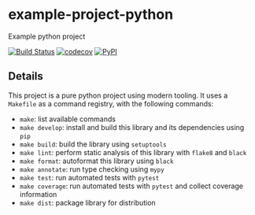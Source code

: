 # example-project-python
Example python project

[![Build Status](https://github.com/ColumbiaOSS/example-project-python/workflows/Build%20Status/badge.svg?branch=main)](https://github.com/ColumbiaOSS/example-project-python/actions?query=workflow%3A%22Build+Status%22)
[![codecov](https://codecov.io/gh/ColumbiaOSS/example-project-python/branch/main/graph/badge.svg)](https://codecov.io/gh/ColumbiaOSS/example-project-python)
[![PyPI](https://img.shields.io/pypi/v/example-project-python)](https://pypi.org/project/example-project-python/)

## Details
This project is a pure python project using modern tooling. It uses a `Makefile` as a command registry, with the following commands:
- `make`: list available commands
- `make develop`: install and build this library and its dependencies using `pip`
- `make build`: build the library using `setuptools`
- `make lint`: perform static analysis of this library with `flake8` and `black`
- `make format`: autoformat this library using `black`
- `make annotate`: run type checking using `mypy`
- `make test`: run automated tests with `pytest`
- `make coverage`: run automated tests with `pytest` and collect coverage information
- `make dist`: package library for distribution

